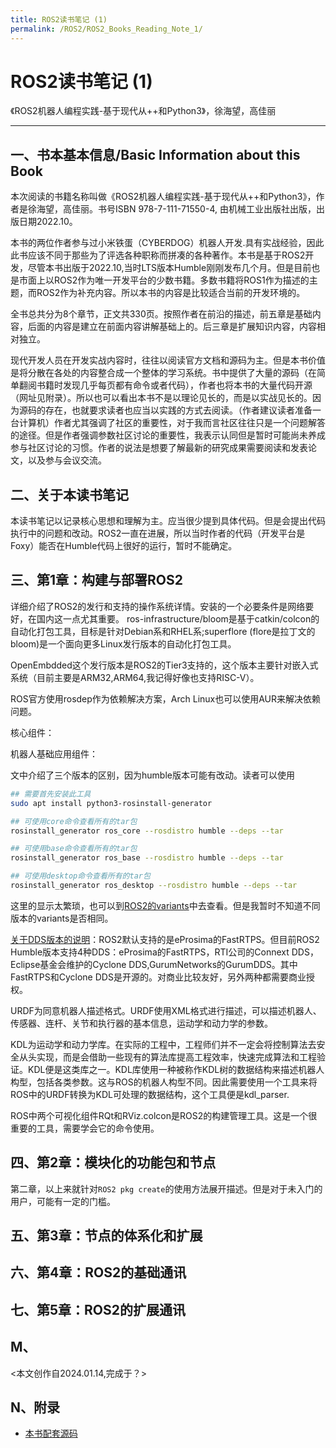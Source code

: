 ```yaml
---
title: ROS2读书笔记 (1)
permalink: /ROS2/ROS2_Books_Reading_Note_1/
---
```


# ROS2读书笔记 (1)

《ROS2机器人编程实践-基于现代从++和Python3》，徐海望，高佳丽
________________________________

## 一、书本基本信息/Basic Information about this Book
本次阅读的书籍名称叫做《ROS2机器人编程实践-基于现代从++和Python3》，作者是徐海望，高佳丽。书号ISBN 978-7-111-71550-4, 由机械工业出版社出版，出版日期2022.10。

本书的两位作者参与过小米铁蛋（CYBERDOG）机器人开发.具有实战经验，因此此书应该不同于那些为了评选各种职称而拼凑的各种著作。本书是基于ROS2开发，尽管本书出版于2022.10,当时LTS版本Humble刚刚发布几个月。但是目前也是市面上以ROS2作为唯一开发平台的少数书籍。多数书籍将ROS1作为描述的主题，而ROS2作为补充内容。所以本书的内容是比较适合当前的开发环境的。

全书总共分为8个章节，正文共330页。按照作者在前沿的描述，前五章是基础内容，后面的内容是建立在前面内容讲解基础上的。后三章是扩展知识内容，内容相对独立。

现代开发人员在开发实战内容时，往往以阅读官方文档和源码为主。但是本书价值是将分散在各处的内容整合成一个整体的学习系统。书中提供了大量的源码（在简单翻阅书籍时发现几乎每页都有命令或者代码），作者也将本书的大量代码开源（网址见附录）。所以也可以看出本书不是以理论见长的，而是以实战见长的。因为源码的存在，也就要求读者也应当以实践的方式去阅读。（作者建议读者准备一台计算机）作者尤其强调了社区的重要性，对于我而言社区往往只是一个问题解答的途径。但是作者强调参数社区讨论的重要性，我表示认同但是暂时可能尚未养成参与社区讨论的习惯。作者的说法是想要了解最新的研究成果需要阅读和发表论文，以及参与会议交流。

## 二、关于本读书笔记
本读书笔记以记录核心思想和理解为主。应当很少提到具体代码。但是会提出代码执行中的问题和改动。ROS2一直在进展，所以当时作者的代码（开发平台是Foxy）能否在Humble代码上很好的运行，暂时不能确定。

## 三、第1章：构建与部署ROS2
详细介绍了ROS2的发行和支持的操作系统详情。安装的一个必要条件是网络要好，在国内这一点尤其重要。
ros-infrastructure/bloom是基于catkin/colcon的自动化打包工具，目标是针对Debian系和RHEL系;superflore (flore是拉丁文的bloom)是一个面向更多Linux发行版本的自动化打包工具。

OpenEmbdded这个发行版本是ROS2的Tier3支持的，这个版本主要针对嵌入式系统（目前主要是ARM32,ARM64,我记得好像也支持RISC-V）。

ROS官方使用rosdep作为依赖解决方案，Arch Linux也可以使用AUR来解决依赖问题。

核心组件：

机器人基础应用组件：

文中介绍了三个版本的区别，因为humble版本可能有改动。读者可以使用
```bash
## 需要首先安装此工具
sudo apt install python3-rosinstall-generator

## 可使用core命令查看所有的tar包
rosinstall_generator ros_core --rosdistro humble --deps --tar

## 可使用base命令查看所有的tar包
rosinstall_generator ros_base --rosdistro humble --deps --tar

## 可使用desktop命令查看所有的tar包
rosinstall_generator ros_desktop --rosdistro humble --deps --tar

```
这里的显示太繁琐，也可以到[ROS2的variants](https://github.com/ros2/variants)中去查看。但是我暂时不知道不同版本的variants是否相同。



[关于DDS版本的说明](https://docs.ros.org/en/humble/Installation/DDS-Implementations.html)：ROS2默认支持的是eProsima的FastRTPS。但目前ROS2 Humble版本支持4种DDS：eProsima的FastRTPS，RTI公司的Connext DDS，Eclipse基金会维护的Cyclone DDS,GurumNetworks的GurumDDS。其中FastRTPS和Cyclone DDS是开源的。对商业比较友好，另外两种都需要商业授权。

URDF为同意机器人描述格式。URDF使用XML格式进行描述，可以描述机器人、传感器、连杆、关节和执行器的基本信息，运动学和动力学的参数。

KDL为运动学和动力学库。在实际的工程中，工程师们并不一定会将控制算法去安全从头实现，而是会借助一些现有的算法库提高工程效率，快速完成算法和工程验证。KDL便是这类库之一。KDL库使用一种被称作KDL树的数据结构来描述机器人构型，包括各类参数。这与ROS的机器人构型不同。因此需要使用一个工具来将ROS中的URDF转换为KDL可处理的数据结构，这个工具便是kdl_parser.

ROS中两个可视化组件RQt和RViz.colcon是ROS2的构建管理工具。这是一个很重要的工具，需要学会它的命令使用。

## 四、第2章：模块化的功能包和节点
第二章，以上来就针对`ROS2 pkg create`的使用方法展开描述。但是对于未入门的用户，可能有一定的门槛。




## 五、第3章：节点的体系化和扩展

## 六、第4章：ROS2的基础通讯

## 七、第5章：ROS2的扩展通讯



## M、
<本文创作自2024.01.14,完成于？>
## N、附录
* [本书配套源码](https://github.com/homalozoa/ros2_for_beginners_code)